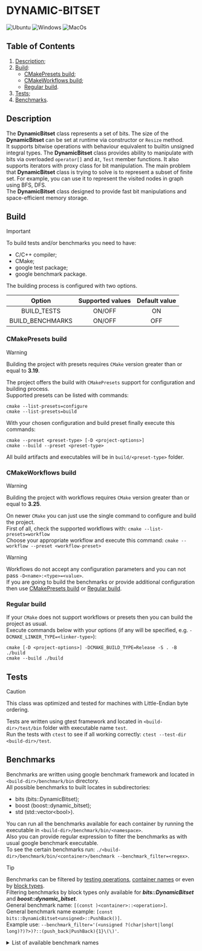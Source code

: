 # DYNAMIC-BITSET

![Ubuntu](https://github.com/podumai/dynamic-bitset/actions/workflows/ubuntu-latest.yaml/badge.svg)
![Windows](https://github.com/podumai/dynamic-bitset/actions/workflows/windows-latest.yaml/badge.svg)
![MacOs](https://github.com/podumai/dynamic-bitset/actions/workflows/macos-latest.yaml/badge.svg)

## Table of Contents

1. [Description](#description);
2. [Build](#build):
   - [CMakePresets build](#cmakepresets-build);
   - [CMakeWorkflows build](#cmakeworkflows-build);
   - [Regular build](#regular-build).
3. [Tests](#tests);
4. [Benchmarks](#benchmarks).

## Description

The **DynamicBitset** class represents a set of bits. The size of the **DynamicBitset** can be set at runtime via constructor or `Resize` method.  
It supports bitwise operations with behaviour equivalent to builtin unsigned integral types. The **DynamicBitset** class provides ability to manipulate with bits via overloaded `operator[]` and `At`, `Test` member functions. It also supports iterators with proxy class for bit manipulation.
The main problem that **DynamicBitset** class is trying to solve is to represent a subset of finite set. For example, you can use it to represent the visited nodes in graph using BFS, DFS.  
The **DynamicBitset** class designed to provide fast bit manipulations and space-efficient memory storage.

## Build

> [!IMPORTANT]  
> To build tests and/or benchmarks you need to have:  
>
> - C/C++ compiler;
> - CMake;
> - google test package;
> - google benchmark package.

The building process is configured with two options.  

| Option | Supported values | Default value |
| :---: | :---: | :---: |
| BUILD_TESTS | ON/OFF | ON |
| BUILD_BENCHMARKS | ON/OFF | OFF |  

### CMakePresets build

> [!WARNING]  
> Building the project with presets requires `CMake` version greater than or equal to **3.19**.  

The project offers the build with `CMakePresets` support for configuration and building process.  
Supported presets can be listed with commands:

```shell
cmake --list-presets=configure
cmake --list-presets=build
```  

With your chosen configuration and build preset finally execute this commands:  

```shell
cmake --preset <preset-type> [-D <project-options>]
cmake --build --preset <preset-type>
```

All build artifacts and executables will be in `build/<preset-type>` folder.

### CMakeWorkflows build

> [!WARNING]  
> Building the project with workflows requires `CMake` version greater than or equal to **3.25**.  

On newer `CMake` you can just use the single command to configure and build the project.  
First of all, check the supported workflows with: `cmake --list-presets=workflow`  
Choose your appropriate workflow and execute this command: `cmake --workflow --preset <workflow-preset>`  
> [!WARNING]  
> Workflows do not accept any configuration parameters and you can not pass `-D<name>:<type>=<value>`.  
> If you are going to build the benchmarks or provide additional configuration then use [CMakePresets build](#cmakepresets-build) or [Regular build](#regular-build).

### Regular build

If your `CMake` does not support workflows or presets then you can build the project as usual.  
Execute commands below with your options (if any will be specified, e.g. `-DCMAKE_LINKER_TYPE=<linker-type>`):

```shell
cmake [-D <project-options>] -DCMAKE_BUILD_TYPE=Release -S . -B ./build
cmake --build ./build
```

## Tests

> [!CAUTION]  
> This class was optimized and tested for machines with Little-Endian byte ordering.

Tests are written using gtest framework and located in `<build-dir>/test/bin` folder with executable name `test`.  
Run the tests with `ctest` to see if all working correctly: `ctest --test-dir <build-dir>/test`.

## Benchmarks

Benchmarks are written using google benchmark framework and located in `<build-dir>/benchmark/bin` directory.  
All possible benchmarks to built locates in subdirectories:  

- bits (bits::DynamicBitset);
- boost (boost::dynamic_bitset);
- std (std::vector\<bool>).

You can run all the benchmarks available for each container by running the executable in `<build-dir>/benchmark/bin/<namespace>`.  
Also you can provide regular expression to filter the benchmarks as with usual google benchmark executable.  
To see the certain benchmarks run: `./<build-dir>/benchmark/bin/<container>/benchmark --benchmark_filter=<regex>`.  
> [!TIP]  
> Benchmarks can be filtered by <ins>testing operations</ins>, <ins>container names</ins> or even by <ins>block types</ins>.  
> Filtering benchmarks by block types only available for ***bits::DynamicBitset*** and ***boost::dynamic_bitset***.  
> General benchmark name: `[(const )<container>::<operation>]`.  
> General benchmark name example: `[const bits::DynamicBitset<unsigned>::PushBack()]`.  
> Example use: `--benchmark_filter='(<unsigned ?(char|short|long( long)?)?>)?::(push_back|PushBack){1}\(\)'`.

<details>
  <summary>List of available benchmark names</summary>
  
  ### Benchmark names:
  
  | Benchmark | Name (operation) |
  | :---: | --- |
  | Default constructor | vector()<br>dynamic_bitset()<br>DynamicBitset() |
  | Copy constructor | vector(const vector&)<br>dynamic_bitset(const dynamic_bitset&)<br>DynamicBitset(const DynamicBitset&) |
  | Move constructor | vector(vector&&)<br>dynamic_bitset(dynamic_bitset&&)<br>DynamicBitset(DynamicBitset&&) |
  | Copy assignment operator | operator=(const vector&)<br>operator=(const dynamic_bitset&)<br>operator=(const DynamicBitset&) |
  | Move assignment operator | operator=(vector&&)<br>operator=(dynamic_bitset&&)<br>operator=(DynamicBitset&&) |
  | Push back | push_back() (vector/dynamic_bitset)<br>PushBack() (DynamicBitset) |
  | Pop back | pop_back() (vector/dynamic_bitset)<br>PopBack() (DynamicBitset) |
  | Subscript operator | operator[] |
  | At method | at() (vector/dynamic_bitset)<br>At() (DynamicBitset)|
  | Test method | test() (dynamic_bitset)<br>Test() (DynamicBitset) |
  | Set method | set() (dynamic_bitset)<br>Set() (DynamicBitset) |
  | Reset method | reset() (dynamic_bitset)<br>Reset() (DynamicBitset) |
  | Flip method | flip() (vector/dynamic_bitset)<br>Flip() (DynamicBitset) |
  | Swap method | swap() (vector/dynamic_bitset)<br>Swap() (DynamicBitset) |
  | All method | all() (dynamic_bitset)<br>All() (DynamicBitset) |
  | Any method | any() (dynamic_bitset)<br>Any() (DynamicBitset) |
  | None method | none() (dynamic_bitset)<br>None() (DynamicBitset) |
  | Front method | front() (vector)<br>Front() (DynamicBitset) |
  | Back method | back() (vector)<br>Back() (DynamicBitset) |
  | Count method | count() (dynamic_bitset)<br>Count() (DynamicBitset) |
  | Empty method | empty() (vector/dynamic_bitset)<br>Empty() (DynamicBitset) |
  | Size method | size() (vector/dynamic_bitset)<br>Size() (DynamicBitset) |
  | Capacity method | capacity() (vector/dynamic_bitset)<br>Capacity() (DynamicBitset) |
</details>

